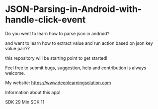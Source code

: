 # JSON-Parsing-in-Android-with-handle-click-event
Do you went to learn how to parse json in android?

and want to learn how to extract value and run action based on json key value pair?? 

this repository will be starting point to get started!

Feel free to submit bugs, suggestion, help and contribution is always welcome.

My website: https://www.deeplearningsolution.com

Information about this app!

SDK 29
Min SDK 11
